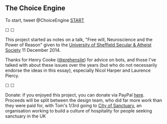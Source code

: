 ## The Choice Engine


To start, tweet @ChoiceEngine [START](https://twitter.com/intent/tweet?text=@ChoiceEngine%20START)

&#9744; &#9744;

This project started as notes on a talk, "Free will, Neuroscience and the Power of Reason" given to the [University of Sheffield Secular & Atheist Society](https://www.facebook.com/events/618961544893961) 11 December 2014.

Thanks for Henry Cooke ([@prehensile](https://twitter.com/prehensile)) for advice on bots, and those I've talked with about these issues over the years (but who do not necessarily endorse the ideas in this essay), especially Nicol Harper and Laurence Piercy.

&#9744; &#9744;

Donate: if you enjoyed this project, you can donate via PayPal [here](paypal.me/tomqstafford). Proceeds will be split between the design team, who did far more work than they were paid for, with Tom's 1/3rd going to [City of Sanctuary](https://cityofsanctuary.org/), an organisation working to build a culture of hospitality for people seeking sanctuary in the UK 